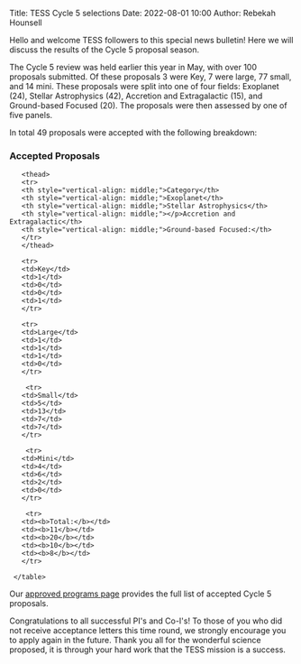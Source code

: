 Title: TESS Cycle 5 selections
Date: 2022-08-01 10:00
Author: Rebekah Hounsell

Hello and welcome TESS followers to this special news bulletin! Here we will discuss the results of the Cycle 5 proposal season.

The Cycle 5 review was held earlier this year in May, with over 100 proposals submitted. Of these proposals 3 were Key, 7 were large, 77 small, and 14 mini. These proposals were split into one of four fields: Exoplanet (24), Stellar Astrophysics (42), Accretion and Extragalactic (15), and Ground-based Focused (20). The proposals were then assessed by one of five panels.

In total 49 proposals were accepted with the following breakdown:

<div class="panel panel-primary">
  <div class="panel-heading">
    <h3 class="panel-title">Accepted Proposals</h3>
  </div>

<table class="table table-striped table-hover" style="font-size: 0.77em;">
       <col style="width:20%">
       <col style="width:20%">
       <col style="width:20%">
       <col style="width:20%">

       <thead>
       <tr>
       <th style="vertical-align: middle;">Category</th>
       <th style="vertical-align: middle;">Exoplanet</th>
       <th style="vertical-align: middle;">Stellar Astrophysics</th>
       <th style="vertical-align: middle;"></p>Accretion and Extragalactic</th>
       <th style="vertical-align: middle;">Ground-based Focused:</th>
       </tr>
       </thead>

       <tr>  
       <td>Key</td>
       <td>1</td> 
       <td>0</td>
       <td>0</td>
       <td>1</td>
       </tr>

       <tr>  
       <td>Large</td>
       <td>1</td> 
       <td>1</td>
       <td>1</td>
       <td>0</td>
       </tr>
       
        <tr>  
       <td>Small</td>
       <td>5</td> 
       <td>13</td>
       <td>7</td>
       <td>7</td>
       </tr>
       
        <tr>  
       <td>Mini</td>
       <td>4</td> 
       <td>6</td>
       <td>2</td>
       <td>0</td>
       </tr>
       
        <tr>  
       <td><b>Total:</b></td>
       <td><b>11</b></td> 
       <td><b>20</b></td>
       <td><b>10</b></td>
       <td><b>8</b></td>
       </tr>
       
     </table>
</div>
</div>

Our [approved programs page](approved-programs.html#cycle-5) provides the full list of accepted Cycle 5 proposals. 

Congratulations to all successful PI's and Co-I's!
To those of you who did not receive acceptance letters this time round, we strongly encourage you to apply again in the future. 
Thank you all for the wonderful science proposed, it is through your hard work that the TESS mission is a success. 


